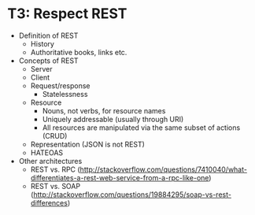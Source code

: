 # T3: Respect REST

- Definition of REST
  - History
  - Authoritative books, links etc.
- Concepts of REST
  - Server
  - Client
  - Request/response
    - Statelessness
  - Resource
    - Nouns, not verbs, for resource names
    - Uniquely addressable (usually through URI)
    - All resources are manipulated via the same subset of actions (CRUD)
  - Representation (JSON is not REST)
  - HATEOAS
- Other architectures
  - REST vs. RPC (http://stackoverflow.com/questions/7410040/what-differentiates-a-rest-web-service-from-a-rpc-like-one)
  - REST vs. SOAP (http://stackoverflow.com/questions/19884295/soap-vs-rest-differences)
